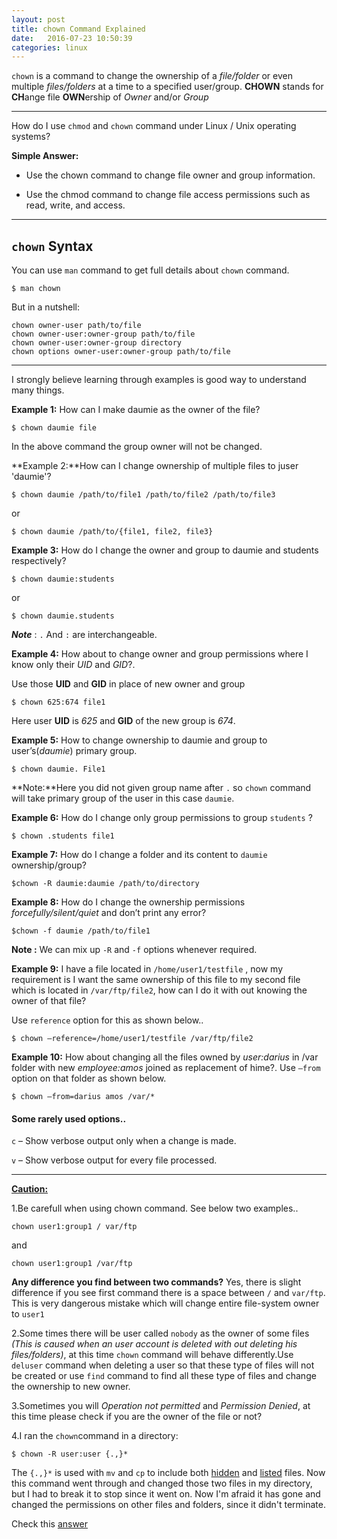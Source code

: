 ```yaml
---
layout: post
title: chown Command Explained
date:   2016-07-23 10:50:39  
categories: linux
---
```


`chown` is a command to change the ownership of a *file/folder* or even multiple *files/folders* at a time to a specified user/group. **CHOWN** stands for **CH**ange file **OWN**ership of _Owner_ and/or _Group_

---

How do I use `chmod` and `chown` command under Linux / Unix operating systems?

**Simple Answer:**

- Use the chown command to change file owner and group information.

- Use the chmod command to change file access permissions such as read, write, and access.

---

## `chown` Syntax

You can use `man` command to get full details about `chown` command.

	$ man chown

But in a nutshell: 

	chown owner-user path/to/file
	chown owner-user:owner-group path/to/file
	chown owner-user:owner-group directory
	chown options owner-user:owner-group path/to/file

---

I strongly believe learning through examples is good way to understand many things.

**Example 1:** How can I make daumie as the owner of the file?

	$ chown daumie file

In the above command the group owner will not be changed.

**Example 2:**How can I change ownership of multiple files to juser 'daumie'?

	$ chown daumie /path/to/file1 /path/to/file2 /path/to/file3

or

	$ chown daumie /path/to/{file1, file2, file3}

**Example 3:** How do I change the owner and group to daumie and students respectively?

	$ chown daumie:students

or 

	$ chown daumie.students 

**_Note_** : `.` And `:` are interchangeable.

**Example 4:** How about to change owner and group permissions where I know only their *UID* and *GID*?. 



Use those **UID** and **GID** in place of new owner and group

	$ chown 625:674 file1

Here user **UID** is *625* and **GID** of the new group is *674*.

**Example 5:** How to change ownership to daumie and group to user’s(_daumie_) primary group.

	$ chown daumie. File1

**Note:**Here you did not given group name after `.` so `chown` command will take primary group of the user in this case `daumie`.


**Example 6:** How do I change only group permissions to group `students` ? 

	$ chown .students file1

**Example 7:** How do I change a folder and its content to `daumie` ownership/group?

	$chown -R daumie:daumie /path/to/directory

**Example 8:** How do I change the ownership permissions *forcefully/silent/quiet* and don’t print any error?

	$chown -f daumie /path/to/file1

**Note :** We can mix up `-R` and `-f` options whenever required.

**Example 9:** I have a file located in `/home/user1/testfile` , now my requirement is I want the same ownership of this file to my second file which is located in `/var/ftp/file2`, how can I do it with out knowing the owner of that file?

Use `reference` option for this as shown below..

	$ chown –reference=/home/user1/testfile /var/ftp/file2

**Example 10:** How about changing all the files owned by *user:darius* in /var folder with new *employee:amos* joined as replacement of hime?. Use `–from` option on that folder as shown below.

	$ chown –from=darius amos /var/*

#### Some rarely used options..

`c` – Show verbose output only when a change is made.

`v` – Show verbose output for every file processed.

---

<u>**Caution:**</u>

1.Be carefull when using chown command. See below two examples..

	chown user1:group1 / var/ftp

and

	chown user1:group1 /var/ftp

**Any difference you find between two commands?**
Yes, there is slight difference if you see first command there is a space between `/` and `var/ftp`. This is very dangerous mistake which will change entire file-system owner to `user1`

2.Some times there will be user called `nobody` as the owner of some files _(This is caused when an user account is deleted with out deleting his files/folders)_, at this time `chown` command will behave differently.Use `deluser` command when deleting a user so that these type of files will not be created or use `find` command to find all these type of files and change the ownership to new owner.

3.Sometimes you will *Operation not permitted* and *Permission Denied*, at this time please check if you are the owner of the file or not?

4.I ran the `chown`command in a directory:

	$ chown -R user:user {.,}*

  The `{.,}*` is used with `mv` and `cp` to include both  <u>hidden</u> and <u>listed</u> files. Now this command went through and changed those two files in my directory, but I had to break it to stop since it went on. Now I'm afraid it has gone and changed the permissions on other files and folders, since it didn't terminate.

Check this [answer](http://askubuntu.com/questions/502110/chown-recursively-changed-permissions)
